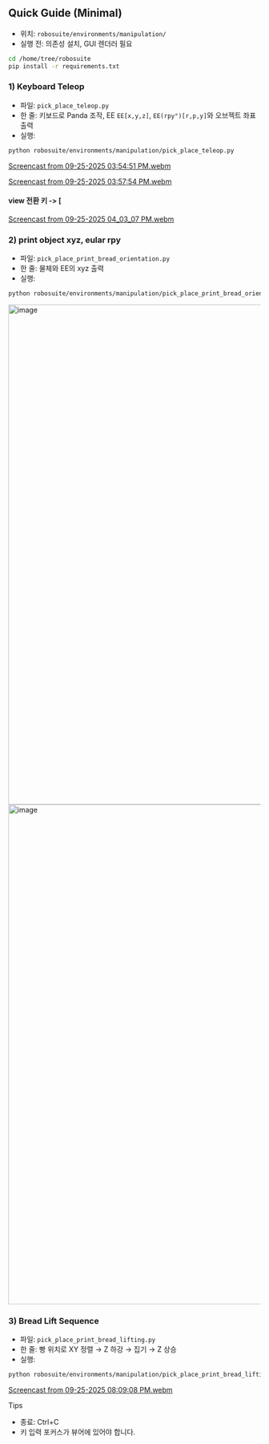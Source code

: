 ## Quick Guide (Minimal)

- 위치: `robosuite/environments/manipulation/`
- 실행 전: 의존성 설치, GUI 렌더러 필요

```bash
cd /home/tree/robosuite
pip install -r requirements.txt
```

### 1) Keyboard Teleop
- 파일: `pick_place_teleop.py`
- 한 줄: 키보드로 Panda 조작, EE `EE[x,y,z]`, `EE(rpy°)[r,p,y]`와 오브젝트 좌표 출력
- 실행:
```bash
python robosuite/environments/manipulation/pick_place_teleop.py
```

[Screencast from 09-25-2025 03:54:51 PM.webm](https://github.com/user-attachments/assets/bd16e6b2-ac4a-44fa-bbd7-12d68b486d90)  

[Screencast from 09-25-2025 03:57:54 PM.webm](https://github.com/user-attachments/assets/9f0aeaba-a902-4cf4-b918-aac57536e6d9)


#### view 전환 키 -> [
[Screencast from 09-25-2025 04_03_07 PM.webm](https://github.com/user-attachments/assets/419739cf-3426-47c8-bf53-73a8ece34931)


### 2) print object xyz, eular rpy
- 파일: `pick_place_print_bread_orientation.py`
- 한 줄: 물체와 EE의 xyz 출력
- 실행:
```bash
python robosuite/environments/manipulation/pick_place_print_bread_orientation.py
```
<img width="1302" height="997" alt="image" src="https://github.com/user-attachments/assets/171a3c91-dc8a-4c35-980b-c2690b726417" />
<img width="1302" height="997" alt="image" src="https://github.com/user-attachments/assets/6b4e2c5b-3246-4288-ae0a-653879190757" />

### 3) Bread Lift Sequence
- 파일: `pick_place_print_bread_lifting.py`
- 한 줄: 빵 위치로 XY 정렬 → Z 하강 → 집기 → Z 상승
- 실행:
```bash
python robosuite/environments/manipulation/pick_place_print_bread_lifting.py
```
[Screencast from 09-25-2025 08:09:08 PM.webm](https://github.com/user-attachments/assets/5836dcfa-afb2-4011-87d9-84721b819165)

Tips
- 종료: Ctrl+C
- 키 입력 포커스가 뷰어에 있어야 합니다.
